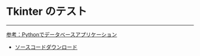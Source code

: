 # Tkinter のテスト
***
[参考：Pythonでデータベースアプリケーション](https://www.amazon.co.jp/gp/product/B0CTGVJZDQ/ref=ppx_yo_dt_b_d_asin_title_351_o04?ie=UTF8&psc=1)
- [ソースコードダウンロード](https://github.com/onsenmark2000/dokusyoapp)

